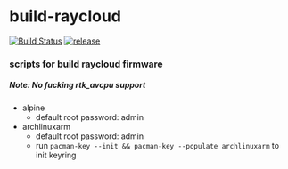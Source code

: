 # build-raycloud

[![Build Status](https://travis-ci.com/hanwckf/build-raycloud.svg?branch=master)](https://travis-ci.com/hanwckf/build-raycloud)
[![release](https://img.shields.io/github/release/hanwckf/build-raycloud.svg)](https://github.com/hanwckf/build-raycloud/releases)

### scripts for build raycloud firmware

##### Note: No fucking rtk_avcpu support

- alpine
  - default root password: admin
- archlinuxarm
  - default root password: admin
  - run `pacman-key --init && pacman-key --populate archlinuxarm` to init keyring
